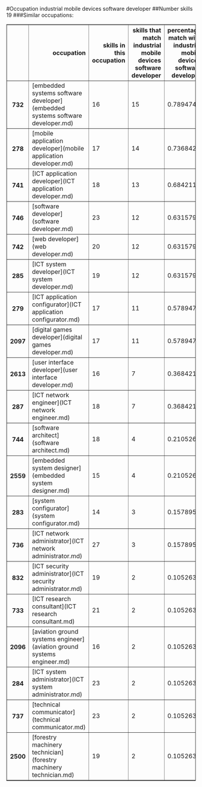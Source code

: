 #Occupation industrial mobile devices software developer
##Number skills 19
###Similar occupations:
<table border="1" class="dataframe">
  <thead>
    <tr style="text-align: right;">
      <th></th>
      <th>occupation</th>
      <th>skills in this occupation</th>
      <th>skills that match industrial mobile devices software developer</th>
      <th>percentage match with industrial mobile devices software developer</th>
      <th>skills not in industrial mobile devices software developer</th>
    </tr>
  </thead>
  <tbody>
    <tr>
      <th>732</th>
      <td>[embedded systems software developer](embedded systems software developer.md)</td>
      <td>16</td>
      <td>15</td>
      <td>0.789474</td>
      <td>1</td>
    </tr>
    <tr>
      <th>278</th>
      <td>[mobile application developer](mobile application developer.md)</td>
      <td>17</td>
      <td>14</td>
      <td>0.736842</td>
      <td>3</td>
    </tr>
    <tr>
      <th>741</th>
      <td>[ICT application developer](ICT application developer.md)</td>
      <td>18</td>
      <td>13</td>
      <td>0.684211</td>
      <td>5</td>
    </tr>
    <tr>
      <th>746</th>
      <td>[software developer](software developer.md)</td>
      <td>23</td>
      <td>12</td>
      <td>0.631579</td>
      <td>11</td>
    </tr>
    <tr>
      <th>742</th>
      <td>[web developer](web developer.md)</td>
      <td>20</td>
      <td>12</td>
      <td>0.631579</td>
      <td>8</td>
    </tr>
    <tr>
      <th>285</th>
      <td>[ICT system developer](ICT system developer.md)</td>
      <td>19</td>
      <td>12</td>
      <td>0.631579</td>
      <td>7</td>
    </tr>
    <tr>
      <th>279</th>
      <td>[ICT application configurator](ICT application configurator.md)</td>
      <td>17</td>
      <td>11</td>
      <td>0.578947</td>
      <td>6</td>
    </tr>
    <tr>
      <th>2097</th>
      <td>[digital games developer](digital games developer.md)</td>
      <td>17</td>
      <td>11</td>
      <td>0.578947</td>
      <td>6</td>
    </tr>
    <tr>
      <th>2613</th>
      <td>[user interface developer](user interface developer.md)</td>
      <td>16</td>
      <td>7</td>
      <td>0.368421</td>
      <td>9</td>
    </tr>
    <tr>
      <th>287</th>
      <td>[ICT network engineer](ICT network engineer.md)</td>
      <td>18</td>
      <td>7</td>
      <td>0.368421</td>
      <td>11</td>
    </tr>
    <tr>
      <th>744</th>
      <td>[software architect](software architect.md)</td>
      <td>18</td>
      <td>4</td>
      <td>0.210526</td>
      <td>14</td>
    </tr>
    <tr>
      <th>2559</th>
      <td>[embedded system designer](embedded system designer.md)</td>
      <td>15</td>
      <td>4</td>
      <td>0.210526</td>
      <td>11</td>
    </tr>
    <tr>
      <th>283</th>
      <td>[system configurator](system configurator.md)</td>
      <td>14</td>
      <td>3</td>
      <td>0.157895</td>
      <td>11</td>
    </tr>
    <tr>
      <th>736</th>
      <td>[ICT network administrator](ICT network administrator.md)</td>
      <td>27</td>
      <td>3</td>
      <td>0.157895</td>
      <td>24</td>
    </tr>
    <tr>
      <th>832</th>
      <td>[ICT security administrator](ICT security administrator.md)</td>
      <td>19</td>
      <td>2</td>
      <td>0.105263</td>
      <td>17</td>
    </tr>
    <tr>
      <th>733</th>
      <td>[ICT research consultant](ICT research consultant.md)</td>
      <td>21</td>
      <td>2</td>
      <td>0.105263</td>
      <td>19</td>
    </tr>
    <tr>
      <th>2096</th>
      <td>[aviation ground systems engineer](aviation ground systems engineer.md)</td>
      <td>16</td>
      <td>2</td>
      <td>0.105263</td>
      <td>14</td>
    </tr>
    <tr>
      <th>284</th>
      <td>[ICT system administrator](ICT system administrator.md)</td>
      <td>23</td>
      <td>2</td>
      <td>0.105263</td>
      <td>21</td>
    </tr>
    <tr>
      <th>737</th>
      <td>[technical communicator](technical communicator.md)</td>
      <td>23</td>
      <td>2</td>
      <td>0.105263</td>
      <td>21</td>
    </tr>
    <tr>
      <th>2500</th>
      <td>[forestry machinery technician](forestry machinery technician.md)</td>
      <td>19</td>
      <td>2</td>
      <td>0.105263</td>
      <td>17</td>
    </tr>
  </tbody>
</table>
